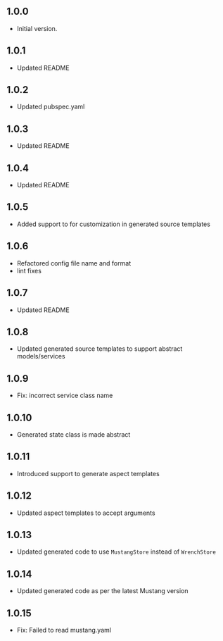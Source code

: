 ## 1.0.0

- Initial version.

## 1.0.1
- Updated README

## 1.0.2
- Updated pubspec.yaml

## 1.0.3
- Updated README

## 1.0.4
- Updated README

## 1.0.5
- Added support to for customization in generated source templates

## 1.0.6
- Refactored config file name and format
- lint fixes

## 1.0.7
- Updated README

## 1.0.8
- Updated generated source templates to support abstract models/services

## 1.0.9
- Fix: incorrect service class name

## 1.0.10
- Generated state class is made abstract

## 1.0.11
- Introduced support to generate aspect templates

## 1.0.12
- Updated aspect templates to accept arguments

## 1.0.13
- Updated generated code to use `MustangStore` instead of `WrenchStore`

## 1.0.14
- Updated generated code as per the latest Mustang version

## 1.0.15
- Fix: Failed to read mustang.yaml
